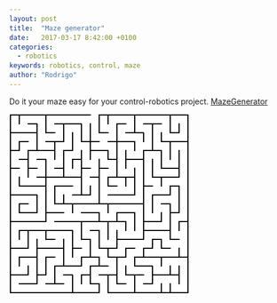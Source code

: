 ```yaml
---
layout: post
title:  "Maze generator"
date:   2017-03-17 8:42:00 +0100
categories:
  - robotics
keywords: robotics, control, maze
author: "Rodrigo"
---
```


Do it your maze easy for your control-robotics project.
[MazeGenerator](http://www.mazegenerator.net/)

![alt text](/_data/maze.png "Maze")
